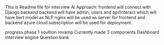 This is Readme file for interview Ai
Approach:
frontend will connect with Django backend
backend will have admin, users and api/interact which will have bert model as NLP
nginx will be used as server for frontend and backend
azure cloud subscription will be used for deployment.

progress
phase 1 soultion revamp
Currently made 3 components 
Dashboard 
Interview engine 
Question bank